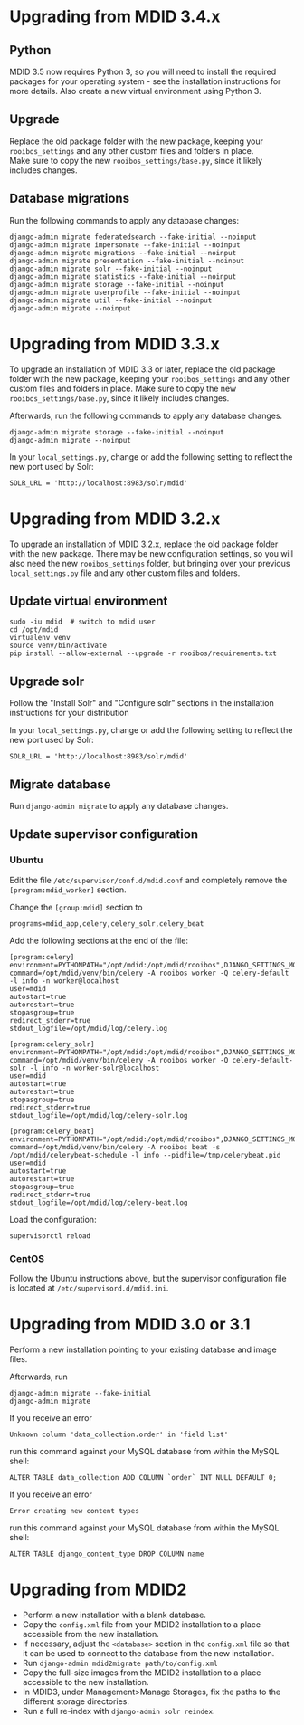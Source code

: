 # Upgrading from MDID 3.4.x

## Python

MDID 3.5 now requires Python 3, so you will need to install the required
packages for your operating system - see the installation instructions 
for more details.  Also create a new virtual environment using Python 3.

## Upgrade

Replace the old package folder with the new package, keeping your 
`rooibos_settings` and any other custom files and folders in place.  
Make sure to copy the new `rooibos_settings/base.py`, since it likely 
includes changes.

## Database migrations

Run the following commands to apply any database changes:

```
django-admin migrate federatedsearch --fake-initial --noinput
django-admin migrate impersonate --fake-initial --noinput
django-admin migrate migrations --fake-initial --noinput
django-admin migrate presentation --fake-initial --noinput
django-admin migrate solr --fake-initial --noinput
django-admin migrate statistics --fake-initial --noinput
django-admin migrate storage --fake-initial --noinput
django-admin migrate userprofile --fake-initial --noinput
django-admin migrate util --fake-initial --noinput
django-admin migrate --noinput
```


# Upgrading from MDID 3.3.x

To upgrade an installation of MDID 3.3 or later, replace the old
package folder with the new package, keeping your `rooibos_settings` and
any other custom files and folders in place.  Make sure to copy the new
`rooibos_settings/base.py`, since it likely includes changes.

Afterwards, run the following commands to apply any database changes.

```
django-admin migrate storage --fake-initial --noinput
django-admin migrate --noinput
```

In your `local_settings.py`, change or add the following setting to reflect
the new port used by Solr:

```
SOLR_URL = 'http://localhost:8983/solr/mdid'
```

# Upgrading from MDID 3.2.x

To upgrade an installation of MDID 3.2.x, replace the old
package folder with the new package.  There may be new configuration settings,
so you will also need the new `rooibos_settings` folder, but bringing over 
your previous `local_settings.py` file and any other custom files and folders.

## Update virtual environment
```
sudo -iu mdid  # switch to mdid user
cd /opt/mdid
virtualenv venv
source venv/bin/activate
pip install --allow-external --upgrade -r rooibos/requirements.txt
```

## Upgrade solr

Follow the "Install Solr" and "Configure solr" sections in the installation
instructions for your distribution

In your `local_settings.py`, change or add the following setting to reflect
the new port used by Solr:

```
SOLR_URL = 'http://localhost:8983/solr/mdid'
```


## Migrate database

Run `django-admin migrate` to apply any database changes.

## Update supervisor configuration

### Ubuntu

Edit the file `/etc/supervisor/conf.d/mdid.conf` and completely remove the
`[program:mdid_worker]` section.

Change the `[group:mdid]` section to
```
programs=mdid_app,celery,celery_solr,celery_beat
```

Add the following sections at the end of the file:

```
[program:celery]
environment=PYTHONPATH="/opt/mdid:/opt/mdid/rooibos",DJANGO_SETTINGS_MODULE="rooibos_settings.local_settings"
command=/opt/mdid/venv/bin/celery -A rooibos worker -Q celery-default -l info -n worker@localhost
user=mdid
autostart=true
autorestart=true
stopasgroup=true
redirect_stderr=true
stdout_logfile=/opt/mdid/log/celery.log

[program:celery_solr]
environment=PYTHONPATH="/opt/mdid:/opt/mdid/rooibos",DJANGO_SETTINGS_MODULE="rooibos_settings.local_settings"
command=/opt/mdid/venv/bin/celery -A rooibos worker -Q celery-default-solr -l info -n worker-solr@localhost
user=mdid
autostart=true
autorestart=true
stopasgroup=true
redirect_stderr=true
stdout_logfile=/opt/mdid/log/celery-solr.log

[program:celery_beat]
environment=PYTHONPATH="/opt/mdid:/opt/mdid/rooibos",DJANGO_SETTINGS_MODULE="rooibos_settings.local_settings"
command=/opt/mdid/venv/bin/celery -A rooibos beat -s /opt/mdid/celerybeat-schedule -l info --pidfile=/tmp/celerybeat.pid
user=mdid
autostart=true
autorestart=true
stopasgroup=true
redirect_stderr=true
stdout_logfile=/opt/mdid/log/celery-beat.log
```

Load the configuration:
```
supervisorctl reload
```

### CentOS

Follow the Ubuntu instructions above, but the supervisor configuration
file is located at `/etc/supervisord.d/mdid.ini`.


# Upgrading from MDID 3.0 or 3.1

Perform a new installation pointing to your existing database and image files.

Afterwards, run

    django-admin migrate --fake-initial
    django-admin migrate

If you receive an error

    Unknown column 'data_collection.order' in 'field list'

run this command against your MySQL database from within the MySQL shell:

    ALTER TABLE data_collection ADD COLUMN `order` INT NULL DEFAULT 0;

If you receive an error

    Error creating new content types

run this command against your MySQL database from within the MySQL shell:

    ALTER TABLE django_content_type DROP COLUMN name


# Upgrading from MDID2

* Perform a new installation with a blank database.
* Copy the `config.xml` file from your MDID2 installation to a place accessible
  from the new installation.
* If necessary, adjust the `<database>` section in the `config.xml` file so
  that it can be used to connect to the database from the new installation.
* Run `django-admin mdid2migrate path/to/config.xml`
* Copy the full-size images from the MDID2 installation to a place accessible
  to the new installation.
* In MDID3, under Management>Manage Storages, fix the paths to the different
  storage directories.
* Run a full re-index with `django-admin solr reindex`.
